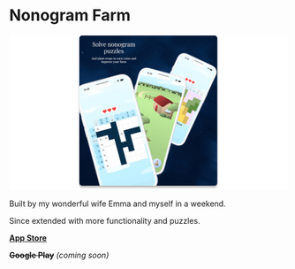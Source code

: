 # Nonogram Farm

![Hero](/readme-assets/hero.png)

Built by my wonderful wife Emma and myself in a weekend.

Since extended with more functionality and puzzles.

[**App Store**](https://apps.apple.com/us/app/nonogram-farm/id6670375015)

~~**Google Play**~~ _(coming soon)_
